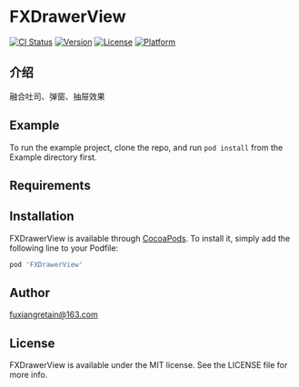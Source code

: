 # FXDrawerView

[![CI Status](https://img.shields.io/travis/fuxiangretain@163.com/FXDrawerView.svg?style=flat)](https://travis-ci.org/fuxiangretain@163.com/FXDrawerView)
[![Version](https://img.shields.io/cocoapods/v/FXDrawerView.svg?style=flat)](https://cocoapods.org/pods/FXDrawerView)
[![License](https://img.shields.io/cocoapods/l/FXDrawerView.svg?style=flat)](https://cocoapods.org/pods/FXDrawerView)
[![Platform](https://img.shields.io/cocoapods/p/FXDrawerView.svg?style=flat)](https://cocoapods.org/pods/FXDrawerView)

## 介绍
融合吐司、弹窗、抽屉效果

## Example

To run the example project, clone the repo, and run `pod install` from the Example directory first.

## Requirements

## Installation

FXDrawerView is available through [CocoaPods](https://cocoapods.org). To install
it, simply add the following line to your Podfile:

```ruby
pod 'FXDrawerView'
```

## Author

fuxiangretain@163.com

## License

FXDrawerView is available under the MIT license. See the LICENSE file for more info.
